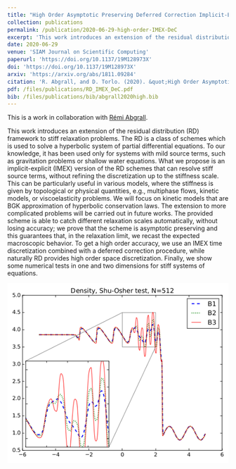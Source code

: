```yaml
---
title: "High Order Asymptotic Preserving Deferred Correction Implicit-Explicit Schemes for Kinetic Models"
collection: publications
permalink: /publication/2020-06-29-high-order-IMEX-DeC
excerpt: 'This work introduces an extension of the residual distribution (RD) framework to stiff relaxation problems. The RD is a class of schemes which is used to solve a hyperbolic system of partial differential equations.'
date: 2020-06-29
venue: 'SIAM Journal on Scientific Computing'
paperurl: 'https://doi.org/10.1137/19M128973X'
doi: 'https://doi.org/10.1137/19M128973X'
arxiv: 'https://arxiv.org/abs/1811.09284'
citation: 'R. Abgrall, and D. Torlo. (2020). &quot;High Order Asymptotic Preserving Deferred Correction Implicit-Explicit Schemes for Kinetic Models.&quot; <i>SIAM Journal on Scientific Computing</i>, 42(3): B816--B845.'
pdf: /files/publications/RD_IMEX_DeC.pdf
bib: /files/publications/bib/abgrall2020high.bib
---
```

This is a work in collaboration with [Rémi Abgrall](https://www.math.uzh.ch/index.php?id=people&key1=8882).

This work introduces an extension of the residual distribution (RD) framework to stiff relaxation problems. The RD is a class of schemes which is used to solve a hyperbolic system of partial differential equations. To our knowledge, it has been used only for systems with mild source terms, such as gravitation problems or shallow water equations. What we propose is an implicit-explicit (IMEX) version of the RD schemes that can resolve stiff source terms, without refining the discretization up to the stiffness scale. This can be particularly useful in various models, where the stiffness is given by topological or physical quantities, e.g., multiphase flows, kinetic models, or viscoelasticity problems. We will focus on kinetic models that are BGK approximation of hyperbolic conservation laws. The extension to more complicated problems will be carried out in future works. The provided scheme is able to catch different relaxation scales automatically, without losing accuracy; we prove that the scheme is asymptotic preserving and this guarantees that, in the relaxation limit, we recast the expected macroscopic behavior. To get a high order accuracy, we use an IMEX time discretization combined with a deferred correction procedure, while naturally RD provides high order space discretization. Finally, we show some numerical tests in one and two dimensions for stiff systems of equations.

![Shu Osher test](/images/research/kineticEuler.png)
